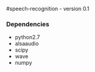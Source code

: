 #speech-recognition - version 0.1


### Dependencies
-  python2.7
-  alsaaudio
-  scipy
-  wave
-  numpy
